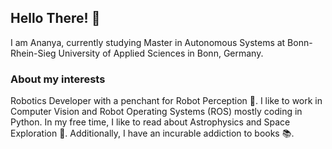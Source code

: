 ## Hello There! :wave:

I am Ananya, currently studying Master in Autonomous Systems at Bonn-Rhein-Sieg University of Applied Sciences in Bonn, Germany. 

### About my interests

Robotics Developer with a penchant for Robot Perception :robot:. I like to work in Computer Vision and Robot Operating Systems (ROS) mostly coding in Python. In my free time, I like to read about Astrophysics and Space Exploration :night_with_stars:. Additionally, I have an incurable addiction to books :books:.
